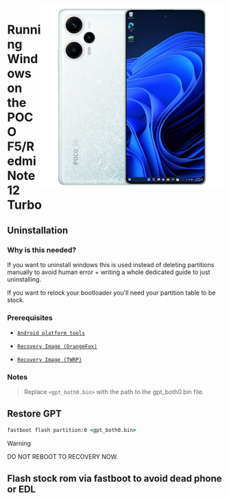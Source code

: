 <img align="right" src="https://raw.githubusercontent.com/Xhdsos/Port-Windows-POCO-F5-RN12T/main/marble.png" width="425" alt="Windows 11 Running On A Xiaomi Pad 5">

# Running Windows on the POCO F5/Redmi Note 12 Turbo

## Uninstallation

### Why is this needed?

If you want to uninstall windows this is used instead of deleting partitions manually to avoid human error + writing a whole dedicated guide to just uninstalling.

If you want to relock your bootloader you'll need your partition table to be stock.

### Prerequisites

- [```Android platform tools```](https://developer.android.com/studio/releases/platform-tools)
  
- [```Recovery Image (OrangeFox)```](https://github.com/Ctapchuk/android_device_xiaomi_marble-OFRP/releases)

- [```Recovery Image (TWRP)```](https://sourceforge.net/projects/recovery-for-xiaomi-devices/files/marble/)

### Notes

> Replace ```<gpt_both0.bin>``` with the path to the gpt_both0.bin file.

## Restore GPT

```cmd
fastboot flash partition:0 <gpt_both0.bin>
```

> [!Warning]
> DO NOT REBOOT TO RECOVERY NOW.
## Flash stock rom via fastboot to avoid dead phone or EDL
